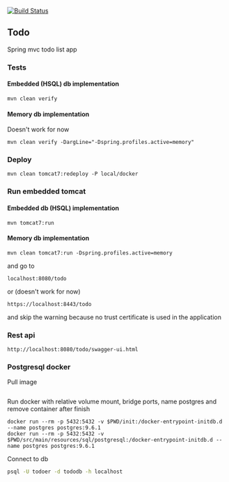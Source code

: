[![Build Status](https://travis-ci.org/GlaIZier/todo.svg?branch=master)](https://travis-ci.org/GlaIZier/todo)

## Todo
Spring mvc todo list app

### Tests
#### Embedded (HSQL) db implementation
```
mvn clean verify
```
#### Memory db implementation
Doesn't work for now
```
mvn clean verify -DargLine="-Dspring.profiles.active=memory"
```

### Deploy
```
mvn clean tomcat7:redeploy -P local/docker
```

### Run embedded tomcat
#### Embedded db (HSQL) implementation
```
mvn tomcat7:run
```
#### Memory db implementation
```
mvn clean tomcat7:run -Dspring.profiles.active=memory
```
and go to 
```
localhost:8080/todo
```
or (doesn't work for now)
```
https://localhost:8443/todo
```
and skip the warning because no trust certificate is used in the application

### Rest api
```
http://localhost:8080/todo/swagger-ui.html
```
### Postgresql docker
Pull image
```bash

```

Run docker with relative volume mount, bridge ports, name postgres and remove container after finish
```$bash
docker run --rm -p 5432:5432 -v $PWD/init:/docker-entrypoint-initdb.d --name postgres postgres:9.6.1
docker run --rm -p 5432:5432 -v $PWD/src/main/resources/sql/postgresql:/docker-entrypoint-initdb.d --name postgres postgres:9.6.1
```
Connect to db
```bash
psql -U todoer -d tododb -h localhost
```
